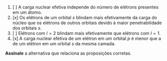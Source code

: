 1. [ ] A carga nuclear efetiva independe do número de elétrons presentes em um átomo. 
2. [x] Os elétrons de um orbital $s$ blindam mais efetivamente da carga do núcleo que os elétrons de outros orbitais devido à maior penetrabilidade dos orbitais $s$.
3. [ ] Elétrons com $l=2$ blindam mais efetivamente que elétrons com $l=1$.
4. [x] A carga nuclear efetiva de um elétron em um orbital $p$ é menor que a de um elétron em um orbital $s$ da mesma camada.  

**Assinale** a alternativa que relaciona as proposições corretas.
